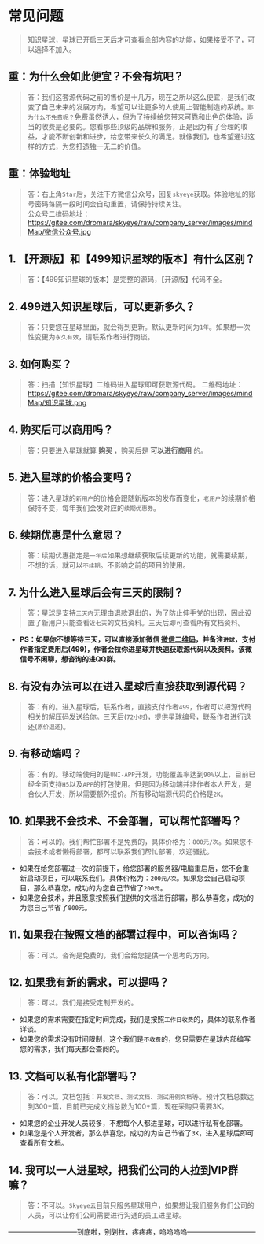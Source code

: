 # 常见问题

> 知识星球，星球已开启三天后才可查看全部内容的功能，如果接受不了，可以选择不加入。

## 重：为什么会如此便宜？不会有坑吧？
> 答：我们这套源代码之前的售价是十几万，现在之所以这么便宜，是我们改变了自己未来的发展方向，希望可以让更多的人使用上智能制造的系统。`那为什么不免费呢？`免费虽然诱人，但为了持续给您带来可靠和出色的体验，适当的收费是必要的。您看那些顶级的品牌和服务，正是因为有了合理的收益，才能不断创新和进步，给您带来长久的满足。就像我们，也希望通过这样的方式，为您打造独一无二的价值。

## 重：体验地址
> 答：右上角`Star`后，关注下方微信公众号，回复`skyeye`获取。体验地址的账号密码每隔一段时间会自动重置，请保持持续关注。<br>
公众号二维码地址：https://gitee.com/dromara/skyeye/raw/company_server/images/mindMap/微信公众号.jpg

## 1. 【开源版】和【499知识星球的版本】有什么区别？
> 答：【499知识星球的版本】是完整的源码，【开源版】代码不全。

## 2. 499进入知识星球后，可以更新多久？
> 答：只要您在星球里面，就会得到更新。默认更新时间为`1年`。如果想一次性变更为`永久有效`，请联系作者进行商谈。

## 3. 如何购买？
> 答：扫描【知识星球】二维码进入星球即可获取源代码。
二维码地址：https://gitee.com/dromara/skyeye/raw/company_server/images/mindMap/知识星球.png

## 4. 购买后可以商用吗？
> 答：只要进入星球就算 **购买** ，购买后是 **可以进行商用** 的。

## 5. 进入星球的价格会变吗？
> 答：进入星球的`新用户`的价格会跟随新版本的发布而变化，`老用户`的续期价格保持不变，每年我们会发对应的`续期优惠券`。

## 6. 续期优惠是什么意思？
> 答：续期优惠指定是`一年后`如果想继续获取后续更新的功能，就需要续期，不想的话，就可以`不续期`。不影响之前的项目的使用。

## 7. 为什么进入星球后会有三天的限制？
> 答：星球是支持`三天内`无理由退款退出的，为了防止伸手党的出现，因此设置了新用户只能查看`近七天`的文档资料。三天后即可查看所有文档资料。

-  **PS：如果你不想等待三天，可以直接添加微信 [微信二维码](https://gitee.com/dromara/skyeye/blob/company_server/images/mindMap/%E5%BE%AE%E4%BF%A1.jpg)，并备注`进球`，支付作者指定费用后(499)，作者会拉你进星球并快速获取源代码以及资料。该微信号不闲聊，想咨询的进QQ群。** 

## 8. 有没有办法可以在进入星球后直接获取到源代码？
> 答：有的。进入星球后，联系作者，直接支付作者`499`，作者可以把源代码相关的解压码发送给你。三天后(`72小时`)，提供星球编号，联系作者进行退还(`原价退还`)。

## 9. 有移动端吗？
> 答：有的。移动端使用的是`UNI-APP`开发，功能覆盖率达到`90%`以上，目前已经全面支持`H5`以及`APP`的打包使用。但是因为移动端并非作者本人开发，是合伙人开发，所以需要额外报价。所有移动端源代码的价格是`2K`。

## 10. 如果我不会技术、不会部署，可以帮忙部署吗？
> 答：可以的。我们帮忙部署不是免费的，具体价格为：`800元/次`。如果您不会技术或者懒得部署，都可以联系我们帮忙部署，欢迎骚扰。
- 如果在给您部署过一次的前提下，给您部署的服务器/电脑重启后，您不会重新启动项目，可以联系我们。具体价格为：`200元/次`。如果您会自己启动项目，那么恭喜您，成功的为您自己节省了`200元`。
- 如果您会技术，并且愿意按照我们提供的文档进行部署，那么恭喜您，成功的为您自己节省了`800元`。

## 11. 如果我在按照文档的部署过程中，可以咨询吗？
> 答：可以。咨询是免费的，我们会给您提供一个思考的方向。

## 12. 如果我有新的需求，可以提吗？
> 答：可以。我们是接受定制开发的。
- 如果您的需求需要在指定时间完成，我们是按照`工作日收费`的，具体的联系作者详谈。
- 如果您的需求没有时间限制，这个我们是`不收费`的，您只需要在星球内部编写您的需求，我们每天都会查阅的。

## 13. 文档可以私有化部署吗？
> 答：可以。文档包括：`开发文档`、`测试文档`、`测试用例文档`等。预计文档总数达到300+篇，目前已完成文档总数为100+篇，现在采购只需要3K。
- 如果您的企业开发人员较多，不想每个人都进星球，可以进行私有化部署。
- 如果您是个人开发者，那么恭喜您，成功的为自己节省了`3K`，进入星球后即可查看所有文档。

## 14. 我可以一人进星球，把我们公司的人拉到VIP群嘛？
> 答：不可以。`Skyeye云`目前只服务星球用户，如果想让我们服务你们公司的人员，可以让你们公司需要进行沟通的员工进星球。

——————————到底啦，别划拉，疼疼疼，呜呜呜呜——————————
